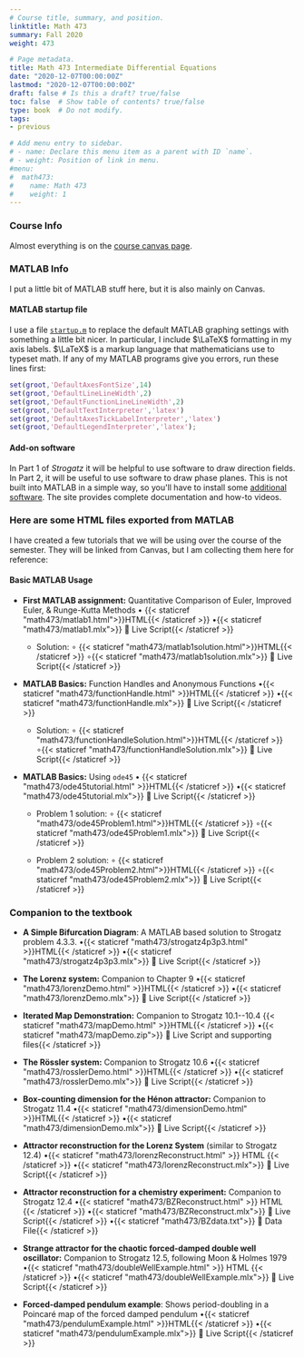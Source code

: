 ```yaml
---
# Course title, summary, and position.
linktitle: Math 473 
summary: Fall 2020
weight: 473

# Page metadata.
title: Math 473 Intermediate Differential Equations
date: "2020-12-07T00:00:00Z"
lastmod: "2020-12-07T00:00:00Z"
draft: false # Is this a draft? true/false
toc: false  # Show table of contents? true/false
type: book  # Do not modify.
tags: 
- previous

# Add menu entry to sidebar.
# - name: Declare this menu item as a parent with ID `name`.
# - weight: Position of link in menu.
#menu:
#  math473:
#    name: Math 473
#    weight: 1
---
```

### Course Info
Almost everything is on the [course canvas page](https://njit.instructure.com/courses/13893).

### MATLAB Info

I put a little bit of MATLAB stuff here, but it is also mainly on Canvas.

#### MATLAB startup file
I use a file [`startup.m`](https://www.mathworks.com/help/matlab/ref/startup.html) to replace the default MATLAB graphing settings with something a little bit nicer. In particular, I include $\LaTeX$ formatting in my axis labels. $\LaTeX$ is a markup language that mathematicians use to typeset math. If any of my MATLAB programs give you errors, run these lines first:
```matlab
set(groot,'DefaultAxesFontSize',14)
set(groot,'DefaultLineLineWidth',2)
set(groot,'DefaultFunctionLineLineWidth',2)
set(groot,'DefaultTextInterpreter','latex')
set(groot,'DefaultAxesTickLabelInterpreter','latex')
set(groot,'DefaultLegendInterpreter','latex');
```

#### Add-on software
In Part 1 of _Strogatz_ it will be helpful to use software to draw direction fields. In Part 2, it will be useful to use software to draw phase planes. This is not built into MATLAB in a simple way, so you'll have to install some [additional software](https://github.com/MathWorks-Teaching-Resources/Phase-Plane-and-Slope-Field). The site provides complete documentation and how-to videos.


### Here are some HTML files exported from MATLAB

I have created a few tutorials that we will be using over the course of the semester. They will be linked from Canvas, but I am collecting them here for reference:

#### Basic MATLAB Usage

  * **First MATLAB assignment:** Quantitative Comparison of Euler, Improved Euler, \& Runge-Kutta Methods $\bullet$ {{< staticref "math473/matlab1.html">}}HTML{{< /staticref >}}  $\bullet${{< staticref "math473/matlab1.mlx">}} 📄 Live Script{{< /staticref >}}
    
      * Solution: $\circ$ {{< staticref "math473/matlab1solution.html">}}HTML{{< /staticref >}} $\circ${{< staticref "math473/matlab1solution.mlx">}} 📄 Live Script{{< /staticref >}}
      
  * **MATLAB Basics:** Function Handles and Anonymous Functions $\bullet${{< staticref "math473/functionHandle.html" >}}HTML{{< /staticref >}} $\bullet${{< staticref "math473/functionHandle.mlx">}} 📄 Live Script{{< /staticref >}}
  
      * Solution: $\circ$ {{< staticref "math473/functionHandleSolution.html">}}HTML{{< /staticref >}} $\circ${{< staticref "math473/functionHandleSolution.mlx">}} 📄 Live Script{{< /staticref >}}

  * **MATLAB Basics:** Using `ode45` $\bullet$ {{< staticref "math473/ode45tutorial.html" >}}HTML{{< /staticref >}} $\bullet${{< staticref "math473/ode45tutorial.mlx">}}  📄 Live Script{{< /staticref >}}

      * Problem 1 solution: $\circ$ {{< staticref "math473/ode45Problem1.html">}}HTML{{< /staticref >}} $\circ${{< staticref "math473/ode45Problem1.mlx">}} 📄 Live Script{{< /staticref >}}
      
      * Problem 2 solution: $\circ$ {{< staticref "math473/ode45Problem2.html">}}HTML{{< /staticref >}} $\circ${{< staticref "math473/ode45Problem2.mlx">}} 📄 Live Script{{< /staticref >}}

### Companion to the textbook

  * **A Simple Bifurcation Diagram**: A MATLAB based solution to Strogatz problem 4.3.3. $\bullet${{< staticref "math473/strogatz4p3p3.html" >}}HTML{{< /staticref >}} $\bullet${{< staticref "math473/strogatz4p3p3.mlx">}} 📄 Live Script{{< /staticref >}}

  * **The Lorenz system:** Companion to Chapter 9 $\bullet${{< staticref "math473/lorenzDemo.html" >}}HTML{{< /staticref >}} $\bullet${{< staticref "math473/lorenzDemo.mlx">}} 📄 Live Script{{< /staticref >}}

  * **Iterated Map Demonstration:** Companion to Strogatz 10.1--10.4 {{< staticref "math473/mapDemo.html" >}}HTML{{< /staticref >}} $\bullet${{< staticref "math473/mapDemo.zip">}} 📄 Live Script and supporting files{{< /staticref >}}

  * **The Rössler system:** Companion to Strogatz 10.6 $\bullet${{< staticref "math473/rosslerDemo.html" >}}HTML{{< /staticref >}} $\bullet${{< staticref "math473/rosslerDemo.mlx">}} 📄 Live Script{{< /staticref >}}

* **Box-counting dimension for the Hénon attractor:** Companion to Strogatz 11.4 $\bullet${{< staticref "math473/dimensionDemo.html" >}}HTML{{< /staticref >}} $\bullet${{< staticref "math473/dimensionDemo.mlx">}} 📄 Live Script{{< /staticref >}}

* **Attractor reconstruction for the Lorenz System** (similar to Strogatz 12.4) $\bullet${{< staticref "math473/lorenzReconstruct.html" >}} HTML {{< /staticref >}} $\bullet${{< staticref "math473/lorenzReconstruct.mlx">}} 📄 Live Script{{< /staticref >}}

* **Attractor reconstruction for a chemistry experiment:**  Companion to Strogatz 12.4 $\bullet${{< staticref "math473/BZReconstruct.html" >}} HTML {{< /staticref >}} $\bullet${{< staticref "math473/BZReconstruct.mlx">}} 📄 Live Script{{< /staticref >}} $\bullet${{< staticref "math473/BZdata.txt">}} 📄 Data File{{< /staticref >}}

* **Strange attractor for the chaotic forced-damped double well oscillator:**  Companion to Strogatz 12.5, following Moon \& Holmes 1979 $\bullet${{< staticref "math473/doubleWellExample.html" >}} HTML {{< /staticref >}} $\bullet${{< staticref "math473/doubleWellExample.mlx">}} 📄 Live Script{{< /staticref >}}

* **Forced-damped pendulum example**: Shows period-doubling in a Poincaré map of the forced damped pendulum $\bullet${{< staticref "math473/pendulumExample.html" >}}HTML{{< /staticref >}} $\bullet${{< staticref "math473/pendulumExample.mlx">}} 📄 Live Script{{< /staticref >}}

     